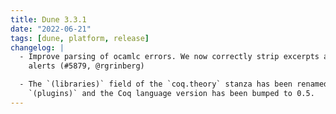 ```yaml
---
title: Dune 3.3.1
date: "2022-06-21"
tags: [dune, platform, release]
changelog: |
  - Improve parsing of ocamlc errors. We now correctly strip excerpts and parse
    alerts (#5879, @rgrinberg)

  - The `(libraries)` field of the `coq.theory` stanza has been renamed to
    `(plugins)` and the Coq language version has been bumped to 0.5.
---
```

